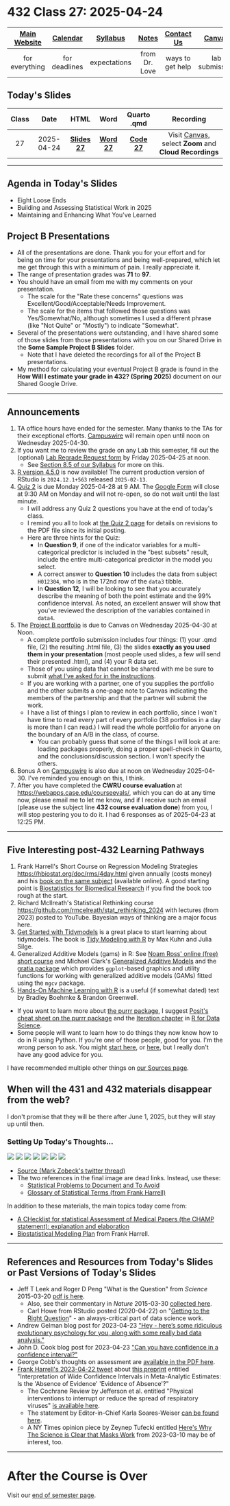 # 432 Class 27: 2025-04-24

[Main Website](https://thomaselove.github.io/432-2025/) | [Calendar](https://thomaselove.github.io/432-2025/calendar.html) | [Syllabus](https://thomaselove.github.io/432-syllabus-2025/) | [Notes](https://thomaselove.github.io/432-notes/) | [Contact Us](https://thomaselove.github.io/432-2025/contact.html) | [Canvas](https://canvas.case.edu) | [Data and Code](https://github.com/THOMASELOVE/432-data) | [Sources](https://github.com/THOMASELOVE/432-classes-2024/tree/main/sources)
:-----------: | :--------------: | :----------: | :---------: | :-------------: | :-----------: | :------------: |:------:
for everything | for deadlines | expectations | from Dr. Love | ways to get help | lab submission | for downloads | to read

## Today's Slides

Class | Date | HTML | Word | Quarto .qmd | Recording
:---: | :--------: | :------: | :------: | :------: | :-------------:
27 | 2025-04-24 | **[Slides 27](https://thomaselove.github.io/432-slides-2025/slides27.html)** | **[Word 27](https://thomaselove.github.io/432-slides-2025/slides27w.docx)** | **[Code 27](https://github.com/THOMASELOVE/432-slides-2025/blob/main/slides27.qmd)** | Visit [Canvas](https://canvas.case.edu/), select **Zoom** and **Cloud Recordings**

---

## Agenda in Today's Slides

- Eight Loose Ends
- Building and Assessing Statistical Work in 2025
- Maintaining and Enhancing What You've Learned


## Project B Presentations

- All of the presentations are done. Thank you for your effort and for being on time for your presentations and being well-prepared, which let me get through this with a minimum of pain. I really appreciate it.
- The range of presentation grades was **71** to **97**.
- You should have an email from me with my comments on your presentation.
    - The scale for the "Rate these concerns" questions was Excellent/Good/Acceptable/Needs Improvement.
    - The scale for the items that followed those questions was Yes/Somewhat/No, although sometimes I used a different phrase (like "Not Quite" or "Mostly") to indicate "Somewhat".
- Several of the presentations were outstanding, and I have shared some of those slides from those presentations with you on our Shared Drive in the **Some Sample Project B Slides** folder.
    - Note that I have deleted the recordings for all of the Project B presentations.
- My method for calculating your eventual Project B grade is found in the **How Will I estimate your grade in 432? (Spring 2025)** document on our Shared Google Drive.

--------

## Announcements

1. TA office hours have ended for the semester. Many thanks to the TAs for their exceptional efforts. [Campuswire](https://campuswire.com/) will remain open until noon on Wednesday 2025-04-30.
2. If you want me to review the grade on any Lab this semester, fill out the (optional) [Lab Regrade Request form](https://bit.ly/432-2025-lab-regrades) by Friday 2025-04-25 at noon.
    - See [Section 8.5 of our Syllabus](https://thomaselove.github.io/432-syllabus-2025/08-grading.html) for more on this.
3. [R version 4.5.0](https://cran.case.edu/) is now available! The current production version of RStudio is `2024.12.1+563` released `2025-02-13`.
4. [Quiz 2](https://thomaselove.github.io/432-2025/quiz2.html) is due Monday 2025-04-28 at 9 AM. The [Google Form](https://bit.ly/432-2025-quiz2-form) will close at 9:30 AM on Monday and will not re-open, so do not wait until the last minute.
    - I will address any Quiz 2 questions you have at the end of today's class.
    - I remind you all to look at [the Quiz 2 page](https://thomaselove.github.io/432-2025/quiz2.html) for details on revisions to the PDF file since its initial posting.
    - Here are three hints for the Quiz:
        - In **Question 9**, if one of the indicator variables for a multi-categorical predictor is included in the "best subsets" result, include the entire multi-categorical predictor in the model you select.
        - A correct answer to **Question 10** includes the data from subject `H012304`, who is in the 172nd row of the `data3` tibble.
        - In **Question 12**, I will be looking to see that you accurately describe the meaning of both the point estimate and the 99% confidence interval. As noted, an excellent answer will show that you've reviewed the description of the variables contained in `data4`.
5. The [Project B portfolio](https://thomaselove.github.io/432-2025/projB.html#the-project-portfolio) is due to Canvas on Wednesday 2025-04-30 at Noon.
    - A complete portfolio submission includes four things: (1) your .qmd file, (2) the resulting .html file, (3) the slides **exactly as you used them in your presentation** (most people used slides, a few will send their presented .html), and (4) your R data set.
    - Those of you using data that cannot be shared with me be sure to submit [what I've asked for in the instructions](https://thomaselove.github.io/432-2025/projB.html#submitting-your-data).
    - If you are working with a partner, one of you supplies the portfolio and the other submits a one-page note to Canvas indicating the members of the partnership and that the partner will submit the work.
    - I have a list of things I plan to review in each portfolio, since I won't have time to read every part of every portfolio (38 portfolios in a day is more than I can read.) I will read the whole portfolio for anyone on the boundary of an A/B in the class, of course.
        - You can probably guess that some of the things I will look at are: loading packages properly, doing a proper spell-check in Quarto, and the conclusions/discussion section. I won't specify the others.
6. Bonus A on [Campuswire](https://campuswire.com/) is also due at noon on Wednesday 2025-04-30. I've reminded you enough on this, I think.
7. After you have completed the **CWRU course evaluation** at <https://webapps.case.edu/courseevals/>, which you can do at any time now, please email me to let me know, and if I receive such an email (please use the subject line **432 course evaluation done**) from you, I will stop pestering you to do it. I had 6 responses as of 2025-04-23 at 12:25 PM.

---------

## Five Interesting post-432 Learning Pathways

1. Frank Harrell's Short Course on Regression Modeling Strategies <https://hbiostat.org/doc/rms/4day.html> given annually (costs money) and his [book on the same subject](https://hbiostat.org/doc/rms/book/) (available online). A good starting point is [Biostatistics for Biomedical Research](https://hbiostat.org/bbr/) if you find the book too rough at the start.
2. Richard McIlreath's Statistical Rethinking course <https://github.com/rmcelreath/stat_rethinking_2024> with lectures (from 2023) posted to  YouTube. Bayesian ways of thinking are a major focus here.
3. [Get Started with Tidymodels](https://www.tidymodels.org/start/) is a great place to start learning about tidymodels. The book is [Tidy Modeling with R](https://www.tmwr.org/) by Max Kuhn and Julia Silge.
4. Generalized Additive Models (gams) in R: See [Noam Ross' online (free) short course](https://noamross.github.io/gams-in-r-course/) and Michael Clark's [Generalized Additive Models](https://m-clark.github.io/generalized-additive-models/) and the [gratia package](https://github.com/gavinsimpson/gratia) which provides `ggplot`-based graphics and utility functions for working with generalized additive models (GAMs) fitted using the `mgcv` package.
5. [Hands-On Machine Learning with R](https://bradleyboehmke.github.io/HOML/) is a useful (if somewhat dated) text by Bradley Boehmke & Brandon Greenwell.

- If you want to learn more about [the purrr package](https://purrr.tidyverse.org/), I suggest [Posit's cheat sheet on the purrr package](https://rstudio.github.io/cheatsheets/html/purrr.html) and the [Iteration chapter](https://r4ds.hadley.nz/iteration.html) in [R for Data Science](https://r4ds.hadley.nz/).
- Some people will want to learn how to do things they now know how to do in R using Python. If you're one of those people, good for you. I'm the wrong person to ask. You might [start here](https://optimumsportsperformance.com/blog/from-tidyverse-to-python/), or [here](https://rebeccabarter.com/blog/2023-09-11-from_r_to_python), but I really don't have any good advice for you.

I have recommended multiple other things on [our Sources page](https://github.com/THOMASELOVE/432-sources).

## When will the 431 and 432 materials disappear from the web?

I don't promise that they will be there after June 1, 2025, but they will stay up until then.

### Setting Up Today's Thoughts...

![](figures/zobeck0.png)
![](figures/zobeck1.png)
![](figures/zobeck2.png)
![](figures/zobeck3.png)
![](figures/zobeck4.png)
![](figures/zobeck5.png)
![](figures/zobeck6.png)

- [Source (Mark Zobeck's twitter thread)](https://twitter.com/MarkZobeck/status/1506615109170442244)
- The two references in the final image are dead links. Instead, use these:
    - [Statistical Problems to Document and To Avoid](https://discourse.datamethods.org/t/author-checklist/3407)
    - [Glossary of Statistical Terms (from Frank Harrell)](https://hbiostat.org/glossary/)

In addition to these materials, the main topics today come from:

- [A CHecklist for statistical Assessment of Medical Papers (the CHAMP statement): explanation and elaboration](https://bjsm.bmj.com/content/55/18/1009.2)
- [Biostatistical Modeling Plan](https://www.fharrell.com/post/modplan) from Frank Harrell.

---------------------------------

## References and Resources from Today's Slides or Past Versions of Today's Slides

- Jeff T Leek and Roger D Peng "What is the Question" from *Science* 2015-03-20 [pdf is here](https://www.aaas.org/sites/default/files/Stats_What_Question_2015.pdf).
    - Also, see their commentary in *Nature* 2015-03-30 [collected here](https://github.com/THOMASELOVE/432-sources/blob/main/pdf/Leek_and_Peng_2015_Pvalues_Nature.pdf).
    - Carl Howe from RStudio posted (2020-04-22) on "[Getting to the Right Question](https://blog.rstudio.com/2020/04/22/getting-to-the-right-question/)" - an always-critical part of data science work.
- Andrew Gelman blog post for 2023-04-23 ["Hey - here’s some ridiculous evolutionary psychology for you, along with some really bad data analysis."](https://statmodeling.stat.columbia.edu/2023/04/23/hey-heres-some-ridiculous-evolutionary-psychology-for-you-along-with-some-really-bad-data-analysis/)
- John D. Cook blog post for 2023-04-23 ["Can you have confidence in a confidence interval?"](https://www.johndcook.com/blog/2023/04/23/confidence-interval/)
- George Cobb's thoughts on assessment are [available in the PDF here](http://www.rossmanchance.com/artist/proceedings/cobb.pdf).
- [Frank Harrell's 2023-04-22 tweet](https://twitter.com/f2harrell/status/1649882314833313794) about [this preprint](https://papers.ssrn.com/sol3/papers.cfm?abstract_id=4417585) entitled "Interpretation of Wide Confidence Intervals in Meta-Analytic Estimates: Is the 'Absence of Evidence' 'Evidence of Absence'?"
    - The Cochrane Review by Jefferson et al. entitled "Physical interventions to interrupt or reduce the spread of respiratory viruses" [is available here](https://www.cochranelibrary.com/cdsr/doi/10.1002/14651858.CD006207.pub6/full).
    - The statement by Editor-in-Chief Karla Soares-Weiser [can be found here](https://www.cochrane.org/news/statement-physical-interventions-interrupt-or-reduce-spread-respiratory-viruses-review).
    - A NY Times opinion piece by Zeynep Tufecki entitled [Here's Why The Science is Clear that Masks Work](https://www.nytimes.com/2023/03/10/opinion/masks-work-cochrane-study.html) from 2023-03-10 may be of interest, too.

----------------------------

# After the Course is Over

Visit our [end of semester page](https://github.com/THOMASELOVE/432-classes-2025/tree/main/end).

